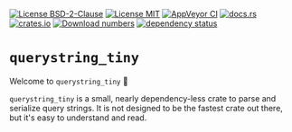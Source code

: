 [![License BSD-2-Clause](https://img.shields.io/badge/License-BSD--2--Clause-blue.svg)](https://opensource.org/licenses/BSD-2-Clause)
[![License MIT](https://img.shields.io/badge/License-MIT-blue.svg)](https://opensource.org/licenses/MIT)
[![AppVeyor CI](https://ci.appveyor.com/api/projects/status/github/KizzyCode/querystring_tiny-rust?svg=true)](https://ci.appveyor.com/project/KizzyCode/querystring_tiny-rust)
[![docs.rs](https://docs.rs/querystring_tiny/badge.svg)](https://docs.rs/querystring_tiny)
[![crates.io](https://img.shields.io/crates/v/querystring_tiny.svg)](https://crates.io/crates/querystring_tiny)
[![Download numbers](https://img.shields.io/crates/d/querystring_tiny.svg)](https://crates.io/crates/querystring_tiny)
[![dependency status](https://deps.rs/crate/querystring_tiny/0.2.1/status.svg)](https://deps.rs/crate/querystring_tiny/0.2.1)


# `querystring_tiny`
Welcome to `querystring_tiny` 🎉

`querystring_tiny` is a small, nearly dependency-less crate to parse and serialize query strings. It is not designed to
be the fastest crate out there, but it's easy to understand and read.

